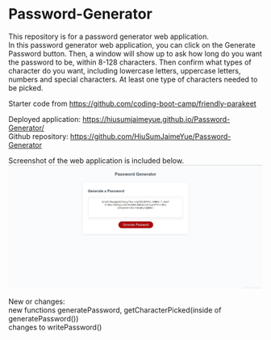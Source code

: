 # Password-Generator
This repository is for a password generator web application.     
In this password generator web application, you can click on the Generate Password button.
Then, a window will show up to ask how long do you want the password to be, within 8-128 characters. Then confirm what types
of character do you want, including lowercase letters, uppercase letters, numbers and special characters.
At least one type of characters needed to be picked.          

Starter code from https://github.com/coding-boot-camp/friendly-parakeet           

Deployed application:  https://hiusumjaimeyue.github.io/Password-Generator/      
Github repository: https://github.com/HiuSumJaimeYue/Password-Generator        

Screenshot of the web application is included below.        
![pwGenerator Preview](https://github.com/HiuSumJaimeYue/Password-Generator/blob/main/screenshot/pwGeneratorPreview.jpg "pwGenerator Preview")  


New or changes:     
new functions generatePassword, getCharacterPicked(inside of generatePassword())        
changes to writePassword()       